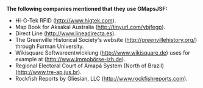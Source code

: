 **The following companies mentioned that they use GMapsJSF:**
  * Hi-G-Tek RFID (http://www.higtek.com).
  * Map Book for Aksakal Australia (http://tinyurl.com/ybjfegp).
  * Direct Line (http://www.lineadirecta.es).
  * The Greenville Historical Society's website (http://greenvillehistory.org/) through Furman University.
  * Wikisquare Softwareentwicklung (http://www.wikisquare.de) uses for example at (http://www.immobörse-izh.de).
  * Regional Electoral Court of Amapá System (North of Brazil) (http://www.tre-ap.jus.br).
  * Rockfish Reports by Gliesian, LLC (http://www.rockfishreports.com).